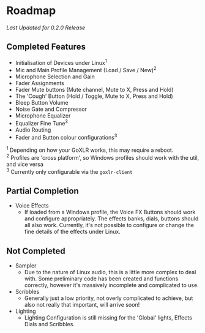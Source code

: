 # Roadmap
*Last Updated for 0.2.0 Release*

## Completed Features
* Initialisation of Devices under Linux<sup>1</sup>
* Mic and Main Profile Management (Load / Save / New)<sup>2</sup>
* Microphone Selection and Gain
* Fader Assignments
* Fader Mute buttons (Mute channel, Mute to X, Press and Hold)
* The 'Cough' Button (Hold / Toggle, Mute to X, Press and Hold)
* Bleep Button Volume
* Noise Gate and Compressor
* Microphone Equalizer
* Equalizer Fine Tune<sup>3</sup>
* Audio Routing
* Fader and Button colour configurations<sup>3</sup>

<sup>1</sup> Depending on how your GoXLR works, this may require a reboot.  
<sup>2</sup> Profiles are 'cross platform', so Windows profiles should work with the util, and vice versa  
<sup>3</sup> Currently only configurable via the `goxlr-client`


## Partial Completion
* Voice Effects
  * If loaded from a Windows profile, the Voice FX Buttons should work and configure appropriately. The effects banks,
    dials, buttons should all also work. Currently, it's not possible to configure or change the fine details of the 
    effects under Linux.
  
## Not Completed
* Sampler
  * Due to the nature of Linux audio, this is a little more complex to deal with. Some preliminary code has been created
    and functions correctly, however it's massively incomplete and complicated to use.
* Scribbles
  * Generally just a low priority, not overly complicated to achieve, but also not really that important, 
    will arrive soon!
* Lighting
  * Lighting Configuration is still missing for the 'Global' lights, Effects Dials and Scribbles.